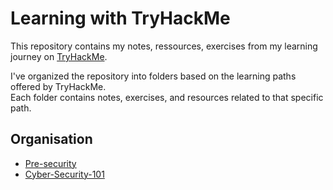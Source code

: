 # Learning with TryHackMe

This repository contains my notes, ressources, exercises from my learning journey on [TryHackMe](https://tryhackme.com/).

I've organized the repository into folders based on the learning paths offered by TryHackMe.<br> 
Each folder contains notes, exercises, and resources related to that specific path.

## Organisation

- [Pre-security](Pre-security/)
- [Cyber-Security-101](Cyber-Security-101/)